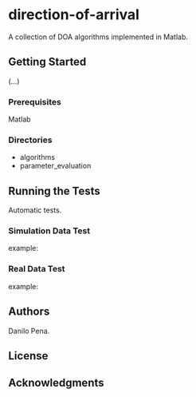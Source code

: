 # direction-of-arrival
A collection of DOA algorithms implemented in Matlab.

## Getting Started
(...)

### Prerequisites
Matlab

### Directories
- algorithms
- parameter_evaluation

## Running the Tests
Automatic tests.

### Simulation Data Test
example:

### Real Data Test
example:

## Authors
Danilo Pena.

## License

## Acknowledgments
